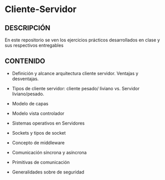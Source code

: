 # Cliente-Servidor

## DESCRIPCIÓN

En este repositorio se ven los ejercicios prácticos desarrollados en clase y sus respectivos entregables

## CONTENIDO

- Definición y alcance arquitectura cliente servidor.
Ventajas y desventajas.

- Tipos de cliente servidor: cliente pesado/ liviano vs.
Servidor liviano/pesado.

- Modelo de capas

- Modelo vista controlador

- Sistemas operativos en Servidores

- Sockets y tipos de socket

- Concepto de middleware

- Comunicación síncrona y asíncrona

- Primitivas de comunicación

- Generalidades sobre de seguridad